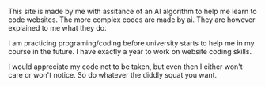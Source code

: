 This site is made by me with assitance of an AI algorithm to help me learn to code websites.
The more complex codes are made by ai. They are however explained to me what they do. 

I am practicing programing/coding before university starts to help me in my course in the future. I have exactly a year to work on website coding skills. 

I would appreciate my code not to be taken, but even then I either won't care or won't notice. So do whatever the diddly squat you want.
